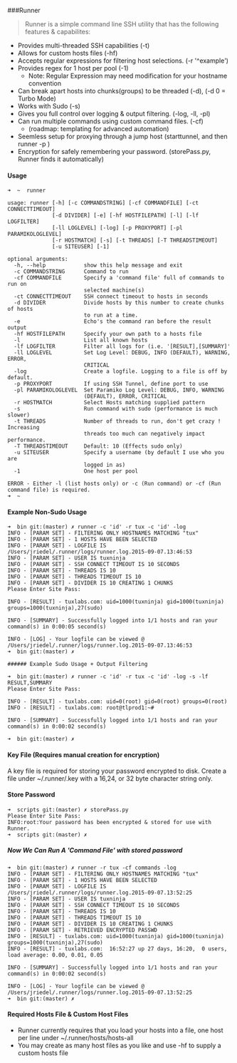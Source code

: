 ###Runner
> Runner is a simple command line SSH utility that has the following features & capabilites:  
* Provides multi-threaded SSH capabilities (-t) 
* Allows for custom hosts files (-hf)
* Accepts regular expressions for filtering host selections. (-r '^example') 
* Provides regex for 1 host per pool (-1) 
    * Note: Regular Expression may need modification for your hostname convention
* Can break apart hosts into chunks(groups) to be threaded (-d), (-d 0 = Turbo Mode)  
* Works with Sudo (-s) 
* Gives you full control over logging & output filtering. (-log, -ll, -pl) 
* Can run multiple commands using custom command files. (-cf)  
    * (roadmap: templating for advanced automation) 
* Seemless setup for proxying through a jump host (starttunnel, and then runner -p <port>)
* Encryption for safely remembering your password. (storePass.py, Runner finds it automatically) 

#### Usage
    ➜  ~  runner
    
    usage: runner [-h] [-c COMMANDSTRING] [-cf COMMANDFILE] [-ct CONNECTTIMEOUT]
                  [-d DIVIDER] [-e] [-hf HOSTFILEPATH] [-l] [-lf LOGFILTER]
                  [-ll LOGLEVEL] [-log] [-p PROXYPORT] [-pl PARAMIKOLOGLEVEL]
                  [-r HOSTMATCH] [-s] [-t THREADS] [-T THREADSTIMEOUT]
                  [-u SITEUSER] [-1]
    
    optional arguments:
      -h, --help            show this help message and exit
      -c COMMANDSTRING      Command to run
      -cf COMMANDFILE       Specify a 'command file' full of commands to run on
                            selected machine(s)
      -ct CONNECTTIMEOUT    SSH connect timeout to hosts in seconds
      -d DIVIDER            Divide hosts by this number to create chunks of hosts
                            to run at a time.
      -e                    Echo's the command ran before the result output
      -hf HOSTFILEPATH      Specify your own path to a hosts file
      -l                    List all known hosts
      -lf LOGFILTER         Filter all logs for (i.e. '[RESULT],[SUMMARY]'
      -ll LOGLEVEL          Set Log Level: DEBUG, INFO (DEFAULT), WARNING, ERROR,
                            CRITICAL
      -log                  Create a logfile. Logging to a file is off by default.
      -p PROXYPORT          If using SSH Tunnel, define port to use
      -pl PARAMIKOLOGLEVEL  Set Paramiko Log Level: DEBUG, INFO, WARNING
                            (DEFAULT), ERROR, CRITICAL
      -r HOSTMATCH          Select Hosts matching supplied pattern
      -s                    Run command with sudo (performance is much slower)
      -t THREADS            Number of threads to run, don't get crazy ! Increasing
                            threads too much can negatively impact performance.
      -T THREADSTIMEOUT     Default: 10 (Effects sudo only)
      -u SITEUSER           Specify a username (by default I use who you are
                            logged in as)
      -1                    One host per pool
    
    ERROR - Either -l (list hosts only) or -c (Run command) or -cf (Run command file) is required.
    ➜  ~  

#### Example Non-Sudo Usage
    ➜  bin git:(master) ✗ runner -c 'id' -r tux -c 'id' -log
    INFO - [PARAM SET] - FILTERING ONLY HOSTNAMES MATCHING "tux"
    INFO - [PARAM SET] - 1 HOSTS HAVE BEEN SELECTED
    INFO - [PARAM SET] - LOGFILE IS /Users/jriedel/.runner/logs/runner.log.2015-09-07.13:46:53
    INFO - [PARAM SET] - USER IS tuxninja
    INFO - [PARAM SET] - SSH CONNECT TIMEOUT IS 10 SECONDS
    INFO - [PARAM SET] - THREADS IS 10
    INFO - [PARAM SET] - THREADS TIMEOUT IS 10
    INFO - [PARAM SET] - DIVIDER IS 10 CREATING 1 CHUNKS
    Please Enter Site Pass: 
    
    INFO - [RESULT] - tuxlabs.com: uid=1000(tuxninja) gid=1000(tuxninja) groups=1000(tuxninja),27(sudo)
    
    INFO - [SUMMARY] - Successfully logged into 1/1 hosts and ran your command(s) in 0:00:05 second(s)
    
    INFO - [LOG] - Your logfile can be viewed @ /Users/jriedel/.runner/logs/runner.log.2015-09-07.13:46:53
    ➜  bin git:(master) ✗ 
    
    ###### Example Sudo Usage + Output Filtering
    
    ➜  bin git:(master) ✗ runner -c 'id' -r tux -c 'id' -log -s -lf RESULT,SUMMARY
    Please Enter Site Pass: 
    
    INFO - [RESULT] - tuxlabs.com: uid=0(root) gid=0(root) groups=0(root)
    INFO - [RESULT] - tuxlabs.com: root@tlprod1:~#
    
    INFO - [SUMMARY] - Successfully logged into 1/1 hosts and ran your command(s) in 0:00:02 second(s)
    
    ➜  bin git:(master) ✗ 

#### Key File (Requires manual creation for encryption) 
A key file is required for storing your password encrypted to disk. Create a file under ~/.runner/.key with a 16,24, or 32 byte character string only.

#### Store Password 
    ➜  scripts git:(master) ✗ storePass.py
    Please Enter Site Pass: 
    INFO:root:Your password has been encrypted & stored for use with Runner.
    ➜  scripts git:(master) ✗ 


##### Now We Can Run A 'Command File' with stored password 
    ➜  bin git:(master) ✗ runner -r tux -cf commands -log 
    INFO - [PARAM SET] - FILTERING ONLY HOSTNAMES MATCHING "tux"
    INFO - [PARAM SET] - 1 HOSTS HAVE BEEN SELECTED
    INFO - [PARAM SET] - LOGFILE IS /Users/jriedel/.runner/logs/runner.log.2015-09-07.13:52:25
    INFO - [PARAM SET] - USER IS tuxninja
    INFO - [PARAM SET] - SSH CONNECT TIMEOUT IS 10 SECONDS
    INFO - [PARAM SET] - THREADS IS 10
    INFO - [PARAM SET] - THREADS TIMEOUT IS 10
    INFO - [PARAM SET] - DIVIDER IS 10 CREATING 1 CHUNKS
    INFO - [PARAM SET] - RETRIEVED ENCRYPTED PASSWD
    INFO - [RESULT] - tuxlabs.com: uid=1000(tuxninja) gid=1000(tuxninja) groups=1000(tuxninja),27(sudo)
    INFO - [RESULT] - tuxlabs.com:  16:52:27 up 27 days, 16:20,  0 users,  load average: 0.00, 0.01, 0.05
    
    INFO - [SUMMARY] - Successfully logged into 1/1 hosts and ran your command(s) in 0:00:02 second(s)
    
    INFO - [LOG] - Your logfile can be viewed @ /Users/jriedel/.runner/logs/runner.log.2015-09-07.13:52:25
    ➜  bin git:(master) ✗ 

#### Required Hosts File & Custom Host Files
- Runner currently requires that you load your hosts into a file, one host per line under ~/.runner/hosts/hosts-all 
- You may create as many host files as you like and use -hf to supply a custom hosts file